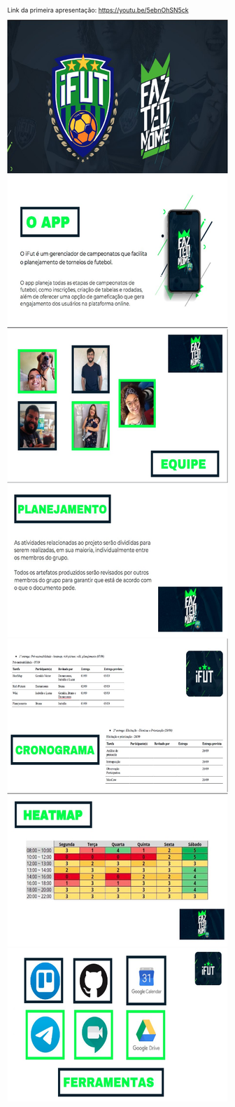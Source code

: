 Link da primeira apresentação: https://youtu.be/5ebnOhSN5ck 

<img height="350px" src="../../images/apresentacao_1/apresentacao7.jpg"> 

<img height="350px" src="../../images/apresentacao_1/apresentacao6.jpg"> 

<img height="350px" src="../../images/apresentacao_1/apresentacao1.jpg"> 

<img height="350px" src="../../images/apresentacao_1/apresentacao4.jpg"> 

<img height="350px" src="../../images/apresentacao_1/apresentacao5.jpg"> 

<img height="350px" src="../../images/apresentacao_1/apresentacao3.jpg"> 

<img height="350px" src="../../images/apresentacao_1/apresentacao2.jpg"> 